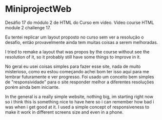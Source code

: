 # MiniprojectWeb
Desáfio 17 do módulo 2 de HTML do Curso em vídeo.
Video course HTML module 2 challenge 17.

Eu tentei replicar um layout proposto no curso sem ver a resolução o desafio, então provavelmente ainda tem muitas coisas a serem melhoradas.

I tried to remake a layout that was propos by the course without see the resolution of it, so it probably still have some things to improve in it.

No geral eu usei coisas simples para fazer esse site, nada de muito misterioso, como eu estou começando achei bom ter isso aqui para me lembrar futuramente e ver progresso. Foi usado um conceito bem simples de "responsividade" para o site responder melhor a diferentes resoluções porém ainda bem iniciante.

In the general is a really simple website, nothing big, im starting right now so i think this is something nice to have here so i can remember how bad i was when i get good at it. I used a simple concept of responsiveness to make it work in different screens size and even in a phone.
